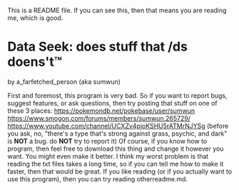 This is a README file. If you can see this, then that means you are reading me, which is good. 
# Data Seek: does stuff that /ds doens't™ 
by a_farfetched_person (aka sumwun) 

First and foremost, this program is very bad. So if you want to report bugs, suggest features, or ask questions, then try posting that stuff on one of these 3 places: 
https://pokemondb.net/pokebase/user/sumwun
https://www.smogon.com/forums/members/sumwun.265729/
https://www.youtube.com/channel/UCXZv4pjoKSHU5rATMrNJYSg
(before you ask, no, "there's a type that's strong against grass, psychic, and dark" is **NOT** a bug. do **NOT** try to report it)
Of course, if you know how to program, then feel free to download this thing and change it however you want. You might even make it better. I think my worst problem is that reading the txt files takes a long time, so if you can tell me how to make it faster, then that would be great. 
If you like reading (or if you actually want to use this program), then you can try reading otherreadme.md. 